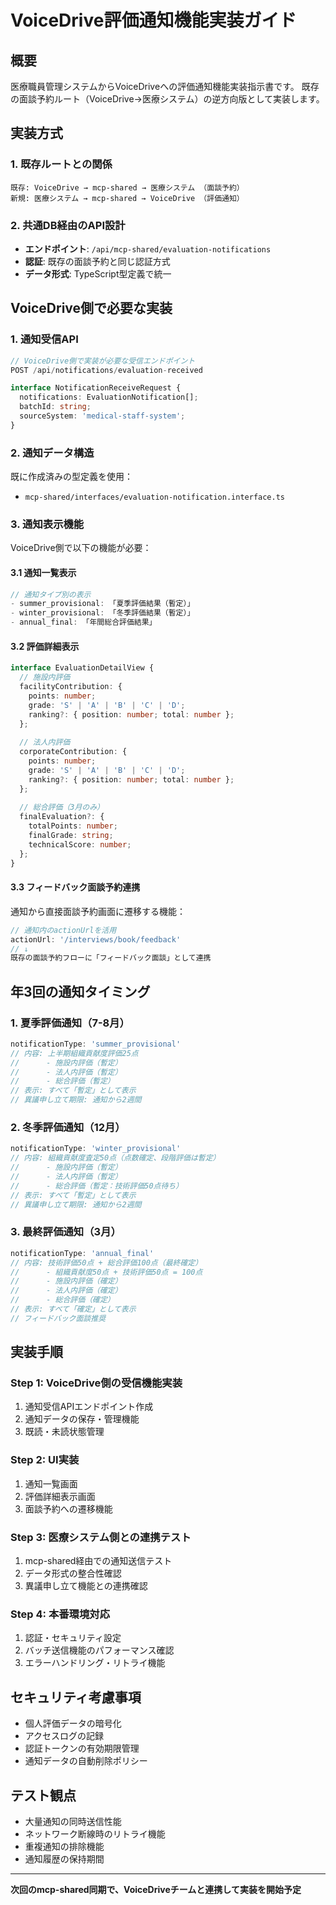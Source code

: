 # VoiceDrive評価通知機能実装ガイド

## 概要
医療職員管理システムからVoiceDriveへの評価通知機能実装指示書です。
既存の面談予約ルート（VoiceDrive→医療システム）の逆方向版として実装します。

## 実装方式

### 1. 既存ルートとの関係
```
既存: VoiceDrive → mcp-shared → 医療システム （面談予約）
新規: 医療システム → mcp-shared → VoiceDrive （評価通知）
```

### 2. 共通DB経由のAPI設計
- **エンドポイント**: `/api/mcp-shared/evaluation-notifications`
- **認証**: 既存の面談予約と同じ認証方式
- **データ形式**: TypeScript型定義で統一

## VoiceDrive側で必要な実装

### 1. 通知受信API
```typescript
// VoiceDrive側で実装が必要な受信エンドポイント
POST /api/notifications/evaluation-received

interface NotificationReceiveRequest {
  notifications: EvaluationNotification[];
  batchId: string;
  sourceSystem: 'medical-staff-system';
}
```

### 2. 通知データ構造
既に作成済みの型定義を使用：
- `mcp-shared/interfaces/evaluation-notification.interface.ts`

### 3. 通知表示機能
VoiceDrive側で以下の機能が必要：

#### 3.1 通知一覧表示
```typescript
// 通知タイプ別の表示
- summer_provisional: 「夏季評価結果（暫定）」
- winter_provisional: 「冬季評価結果（暫定）」  
- annual_final: 「年間総合評価結果」
```

#### 3.2 評価詳細表示
```typescript
interface EvaluationDetailView {
  // 施設内評価
  facilityContribution: {
    points: number;
    grade: 'S' | 'A' | 'B' | 'C' | 'D';
    ranking?: { position: number; total: number };
  };
  
  // 法人内評価  
  corporateContribution: {
    points: number;
    grade: 'S' | 'A' | 'B' | 'C' | 'D';
    ranking?: { position: number; total: number };
  };
  
  // 総合評価（3月のみ）
  finalEvaluation?: {
    totalPoints: number;
    finalGrade: string;
    technicalScore: number;
  };
}
```

#### 3.3 フィードバック面談予約連携
通知から直接面談予約画面に遷移する機能：
```typescript
// 通知内のactionUrlを活用
actionUrl: '/interviews/book/feedback'
// ↓
既存の面談予約フローに「フィードバック面談」として連携
```

## 年3回の通知タイミング

### 1. 夏季評価通知（7-8月）
```typescript
notificationType: 'summer_provisional'
// 内容: 上半期組織貢献度評価25点
//      - 施設内評価（暫定）
//      - 法人内評価（暫定）
//      - 総合評価（暫定）
// 表示: すべて「暫定」として表示
// 異議申し立て期限: 通知から2週間
```

### 2. 冬季評価通知（12月）
```typescript
notificationType: 'winter_provisional'
// 内容: 組織貢献度査定50点（点数確定、段階評価は暫定）
//      - 施設内評価（暫定）
//      - 法人内評価（暫定）  
//      - 総合評価（暫定：技術評価50点待ち）
// 表示: すべて「暫定」として表示
// 異議申し立て期限: 通知から2週間
```

### 3. 最終評価通知（3月）
```typescript
notificationType: 'annual_final'
// 内容: 技術評価50点 + 総合評価100点（最終確定）
//      - 組織貢献度50点 + 技術評価50点 = 100点
//      - 施設内評価（確定）
//      - 法人内評価（確定）
//      - 総合評価（確定）
// 表示: すべて「確定」として表示
// フィードバック面談推奨
```

## 実装手順

### Step 1: VoiceDrive側の受信機能実装
1. 通知受信APIエンドポイント作成
2. 通知データの保存・管理機能
3. 既読・未読状態管理

### Step 2: UI実装
1. 通知一覧画面
2. 評価詳細表示画面
3. 面談予約への遷移機能

### Step 3: 医療システム側との連携テスト
1. mcp-shared経由での通知送信テスト
2. データ形式の整合性確認
3. 異議申し立て機能との連携確認

### Step 4: 本番環境対応
1. 認証・セキュリティ設定
2. バッチ送信機能のパフォーマンス確認
3. エラーハンドリング・リトライ機能

## セキュリティ考慮事項
- 個人評価データの暗号化
- アクセスログの記録
- 認証トークンの有効期限管理
- 通知データの自動削除ポリシー

## テスト観点
- 大量通知の同時送信性能
- ネットワーク断線時のリトライ機能
- 重複通知の排除機能
- 通知履歴の保持期間

---
**次回のmcp-shared同期で、VoiceDriveチームと連携して実装を開始予定**